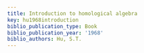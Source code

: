 ```yaml
---
title: Introduction to homological algebra
key: hu1968introduction
biblio_publication_type: Book
biblio_publication_year: '1968'
biblio_authors: Hu, S.T.
---
```

